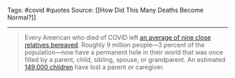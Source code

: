Tags: #covid #quotes 
Source: [[How Did This Many Deaths Become Normal?]]
********************************************************

> Every American who died of COVID left [an average of nine close relatives bereaved](https://www.pnas.org/content/117/30/17695). Roughly 9 million people—3 percent of the population—now have a permanent hole in their world that was once filled by a parent, child, sibling, spouse, or grandparent. An estimated [149,000 children](https://www.thelancet.com/journals/lanchi/article/PIIS2352-4642(22)00005-0/fulltext#seccestitle10) have lost a parent or caregiver.